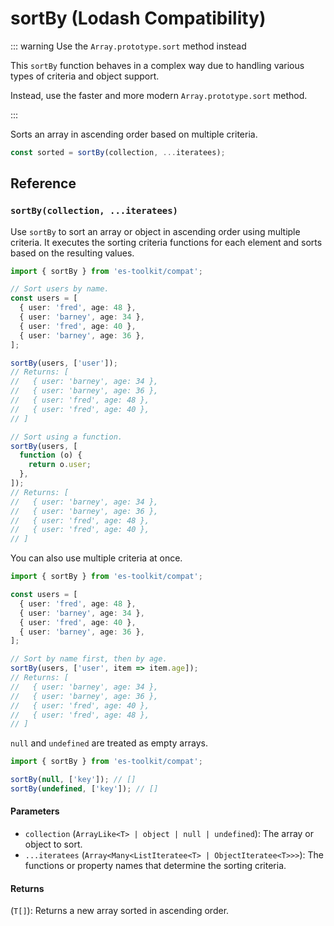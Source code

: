 # sortBy (Lodash Compatibility)

::: warning Use the `Array.prototype.sort` method instead

This `sortBy` function behaves in a complex way due to handling various types of criteria and object support.

Instead, use the faster and more modern `Array.prototype.sort` method.

:::

Sorts an array in ascending order based on multiple criteria.

```typescript
const sorted = sortBy(collection, ...iteratees);
```

## Reference

### `sortBy(collection, ...iteratees)`

Use `sortBy` to sort an array or object in ascending order using multiple criteria. It executes the sorting criteria functions for each element and sorts based on the resulting values.

```typescript
import { sortBy } from 'es-toolkit/compat';

// Sort users by name.
const users = [
  { user: 'fred', age: 48 },
  { user: 'barney', age: 34 },
  { user: 'fred', age: 40 },
  { user: 'barney', age: 36 },
];

sortBy(users, ['user']);
// Returns: [
//   { user: 'barney', age: 34 },
//   { user: 'barney', age: 36 },
//   { user: 'fred', age: 48 },
//   { user: 'fred', age: 40 },
// ]

// Sort using a function.
sortBy(users, [
  function (o) {
    return o.user;
  },
]);
// Returns: [
//   { user: 'barney', age: 34 },
//   { user: 'barney', age: 36 },
//   { user: 'fred', age: 48 },
//   { user: 'fred', age: 40 },
// ]
```

You can also use multiple criteria at once.

```typescript
import { sortBy } from 'es-toolkit/compat';

const users = [
  { user: 'fred', age: 48 },
  { user: 'barney', age: 34 },
  { user: 'fred', age: 40 },
  { user: 'barney', age: 36 },
];

// Sort by name first, then by age.
sortBy(users, ['user', item => item.age]);
// Returns: [
//   { user: 'barney', age: 34 },
//   { user: 'barney', age: 36 },
//   { user: 'fred', age: 40 },
//   { user: 'fred', age: 48 },
// ]
```

`null` and `undefined` are treated as empty arrays.

```typescript
import { sortBy } from 'es-toolkit/compat';

sortBy(null, ['key']); // []
sortBy(undefined, ['key']); // []
```

#### Parameters

- `collection` (`ArrayLike<T> | object | null | undefined`): The array or object to sort.
- `...iteratees` (`Array<Many<ListIteratee<T> | ObjectIteratee<T>>>`): The functions or property names that determine the sorting criteria.

#### Returns

(`T[]`): Returns a new array sorted in ascending order.
